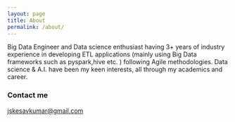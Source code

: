 ```yaml
---
layout: page
title: About
permalink: /about/
---
```


Big Data Engineer and Data science enthusiast having 3+ years of industry experience in developing ETL applications (mainly using Big Data frameworks such as pyspark,hive etc. ) following Agile methodologies. Data science & A.I. have been my keen interests, all through my academics and career. 


### Contact me

[jskesavkumar@gmail.com](mailto:jskesavkumar@gmail.com)
